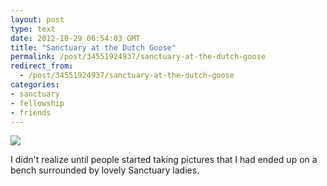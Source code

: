 ```yaml
---
layout: post
type: text
date: 2012-10-29 06:54:03 GMT
title: "Sanctuary at the Dutch Goose"
permalink: /post/34551924937/sanctuary-at-the-dutch-goose
redirect_from: 
  - /post/34551924937/sanctuary-at-the-dutch-goose
categories:
- sanctuary
- fellowship
- friends
---
```

![](/assets/images/santuarygoose.jpg)

I didn't realize until people started taking pictures that I had ended up on a bench surrounded by lovely Sanctuary ladies.